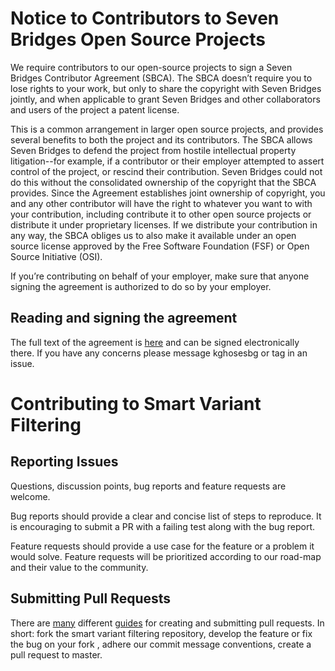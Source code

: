 # Notice to Contributors to Seven Bridges Open Source Projects

We require contributors to our open-source projects to sign a Seven
Bridges Contributor Agreement (SBCA). The SBCA doesn’t require you to
lose rights to your work, but only to share the copyright with Seven
Bridges jointly, and when applicable to grant Seven Bridges and other
collaborators and users of the project a patent license.

This is a common arrangement in larger open source projects, and
provides several benefits to both the project and its contributors. The
SBCA allows Seven Bridges to defend the project from hostile
intellectual property litigation--for example, if a contributor or their
employer attempted to assert control of the project, or rescind their
contribution. Seven Bridges could not do this without the consolidated
ownership of the copyright that the SBCA provides. Since the Agreement
establishes joint ownership of copyright, you and any other contributor
will have the right to whatever you want to with your contribution,
including contribute it to other open source projects or distribute it
under proprietary licenses. If we distribute your contribution in any
way, the SBCA obliges us to also make it available under an open source
license approved by the Free Software Foundation (FSF) or Open Source
Initiative (OSI).

If you’re contributing on behalf of your employer, make sure that anyone
signing the agreement is authorized to do so by your employer.

## Reading and signing the agreement

The full text of the agreement is [here][sbca] and can be signed electronically
there. If you have any concerns please message kghosesbg or tag in an issue.

[sbca]: https://secure.na1.echosign.com/public/esignWidget?wid=CBFCIBAA3AAABLblqZhAYIK35OEVyaSeHV8_HAhxvLi8kvnyLEA2XPDjQWLbnIW58jAU6QSYzt-e8Wba-65k*

# Contributing to Smart Variant Filtering

## Reporting Issues

Questions, discussion points, bug reports and feature requests are welcome.

Bug reports should provide a clear and concise list of steps to reproduce. It is encouraging to submit a PR with a failing test along with the bug report.

Feature requests should provide a use case for the feature or a problem it would solve. Feature requests will be prioritized according to our road-map and their value to the community.

## Submitting Pull Requests

There are [many](https://help.github.com/articles/creating-a-pull-request/) different [guides](https://yangsu.github.io/pull-request-tutorial/) for creating and submitting pull requests. In short: fork the smart variant filtering repository, develop the feature or fix the bug on your fork , adhere our commit message conventions, create a pull request to master. 

